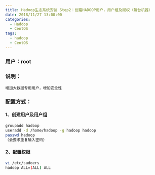 ```yaml
---
title: Hadoop生态系统安装 Step2：创建HADOOP用户，用户组及赋权（每台机器）
date: 2018/11/27 13:00:00
categories:
  - Haddop
  - CentOS
tags:
  - hadoop
  - CentOS
---
```


### 用户：root

### 说明：

    增加大数据专用用户，增加安全性

### 配置方式：

#### 1、创建用户及用户组

```bash
groupadd hadoop
useradd -d /home/hadoop -g hadoop hadoop
passwd hadoop
（会要求重复输入密码）
```

#### 2、配置权限

```bash
vi /etc/sudoers
hadoop ALL=(ALL) ALL
```
